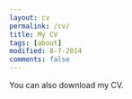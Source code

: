 ```yaml
---
layout: cv
permalink: /cv/
title: My CV
tags: [about]
modified: 8-7-2014
comments: false
---
```


You can also download my CV.

